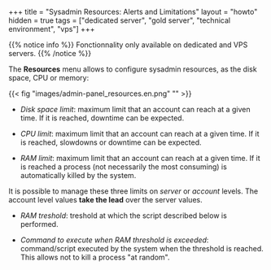 +++
title = "Sysadmin Resources: Alerts and Limitations"
layout = "howto"
hidden = true
tags = ["dedicated server", "gold server", "technical environment", "vps"]
+++

{{% notice info %}}
Fonctionnality only available on dedicated and VPS servers.
{{% /notice %}}

The **Resources** menu allows to configure sysadmin resources, as the disk space, CPU or memory:

{{< fig "images/admin-panel_resources.en.png" "" >}}

- *Disk space limit*: maximum limit that an account can reach at a given time. If it is reached, downtime can be expected.

- *CPU limit*: maximum limit that an account can reach at a given time. If it is reached, slowdowns or downtime can be expected.

- *RAM limit*: maximum limit that an account can reach at a given time. If it is reached a process (not necessarily the most consuming) is automatically killed by the system.

It is possible to manage these three limits on *server* or *account* levels. The account level values **take the lead** over the server values.

- *RAM treshold*: treshold at which the script described below is performed.

- *Command to execute when RAM threshold is exceeded*: command/script executed by the system when the threshold is reached. This allows not to kill a process "at random".
